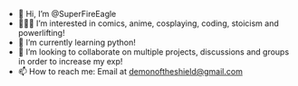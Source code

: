 - 👋 Hi, I’m @SuperFireEagle
- 👀🐱‍🏍 I’m interested in comics, anime, cosplaying, coding, stoicism and powerlifting!
- 🌱 I’m currently learning python!
- 💞️ I’m looking to collaborate on multiple projects, discussions and groups in order to increase my exp!
- 📫 How to reach me: Email at demonoftheshield@gmail.com

<!---
SuperFireEagle/SuperFireEagle is a ✨ special ✨ repository because its `README.md` (this file) appears on your GitHub profile.
You can click the Preview link to take a look at your changes.
--->
